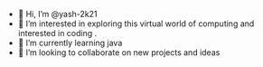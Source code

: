 - 👋 Hi, I’m @yash-2k21
- 👀 I’m interested in exploring this virtual world of computing and interested in coding . 
- 🌱 I’m currently learning java 
- 💞️ I’m looking to collaborate on new projects and ideas 


<!---
yash-2k21/yash-2k21 is a ✨ special ✨ repository because its `README.md` (this file) appears on your GitHub profile.
You can click the Preview link to take a look at your changes.
--->
